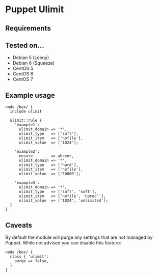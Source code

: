 # Puppet Ulimit

## Requirements

## Tested on...

* Debian 5 (Lenny)
* Debian 6 (Squeeze)
* CentOS 5
* CentOS 6
* CentOS 7

## Example usage

    node /box/ {
      include ulimit

      ulimit::rule {
        'example1':
          ulimit_domain => '*',
          ulimit_type   => ['soft'],
          ulimit_item   => ['nofile'],
          ulimit_value  => ['1024'];

        'example2':
          ensure        => absent,
          ulimit_domain => '*',
          ulimit_type   => ['hard'],
          ulimit_item   => ['nofile'],
          ulimit_value  => ['50000'];

        'example3':
          ulimit_domain => '*',
          ulimit_type   => ['soft', 'soft'],
          ulimit_item   => ['nofile', 'nproc''],
          ulimit_value  => ['1024', 'unlimited'];
      }
    }

## Caveats

By default the module will purge any settings that are not managed by Puppet.
While not advised you can disable this feature:

    node /box/ {
      class { 'ulimit':
        purge => false,
      }
    }

